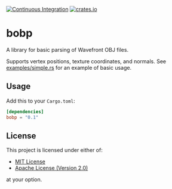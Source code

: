 [![Continuous Integration](https://github.com/IoanThomas/bobp/actions/workflows/ci.yml/badge.svg)](https://github.com/IoanThomas/bobp/actions/workflows/ci.yml)
[![crates.io](https://img.shields.io/crates/v/bobp.svg)](https://crates.io/crates/bobp)

# bobp

A library for basic parsing of Wavefront OBJ files.

Supports vertex positions, texture coordinates, and normals.
See [examples/simple.rs](examples/simple.rs) for an example of basic usage.

## Usage

Add this to your `Cargo.toml`:

```toml
[dependencies]
bobp = "0.1"
```

## License

This project is licensed under either of:

* [MIT License](LICENSE-MIT)
* [Apache License (Version 2.0)](LICENSE-APACHE)

at your option.
